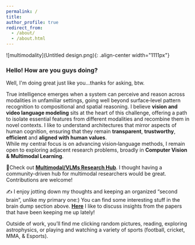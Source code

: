```yaml
---
permalink: /
title: 
author_profile: true
redirect_from: 
  - /about/
  - /about.html
---  
```


![multimodality](Untitled design.png){: .align-center width="1111px"}  


### Hello! How are you guys doing?
Well, I'm doing great just like you...thanks for asking, btw.

True intelligence emerges when a system can perceive and reason across modalities in unfamiliar settings, going well beyond surface‐level pattern recognition to compositional and spatial reasoning. I believe **vision and video language modeling** sits at the heart of this challenge, offering a path to isolate essential features from different modalities and recombine them in novel contexts. I like to understand architectures that mirror aspects of human cognition, ensuring that they remain **transparent**, **trustworthy**, **efficient** and **aligned with human values**.   
While my central focus is on advancing vision‐language methods, I remain open to exploring adjacent research problems, broadly in **Computer Vision & Multimodal Learning**.

📌Check out [**Multimodal/VLMs Research Hub**](https://github.com/thubZ09/vision-language-model-hub.git). I thought having a community-driven hub for multimodal researchers would be great. Contributions are welcome!

✍️ I enjoy jotting down my thoughts and keeping an organized “second brain”, unlike my primary one:) You can find some interesting stuff in the brain dump section above. [**Here**](https://www.notion.so/Paper-Discussions-195d4ed038df41f7a3a9ff23870c773c) I like to discuss insights from the papers that have been keeping me up lately!
  
Outside of work, you’ll find me clicking random pictures, reading, exploring astrophysics, or playing and watching a variety of sports (football, cricket, MMA, & Esports).

 





  